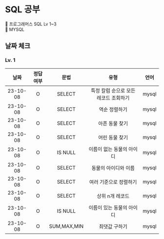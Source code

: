 # SQL 공부
📌 프로그래머스 SQL Lv 1~3<br>
📌 MYSQL

## 날짜 체크
### Lv. 1
|날짜|정답여부|문법|유형|언어|
|:---:|:--:|:------:|:----:|:----:|
|23-10-08|O|SELECT|특정 칼럼 순으로 모든 레코드 조회하기|mysql|
|23-10-08|O|SELECT|역순 정렬하기|mysql|
|23-10-08|O|SELECT|아픈 동물 찾기|mysql|
|23-10-08|O|SELECT|어린 동물 찾기|mysql|
|23-10-08|O|IS NULL|이름이 없는 동물의 아이디|mysql|
|23-10-08|O|SELECT|동물의 아이디와 이름|mysql|
|23-10-08|O|SELECT|여러 기준으로 정렬하기|mysql|
|23-10-08|O|SELECT|상위 n개 레코드|mysql|
|23-10-08|O|IS NULL|이름이 있는 동물의 아이디|mysql|
|23-10-08|O|SUM,MAX,MIN|최댓값 구하기|mysql|